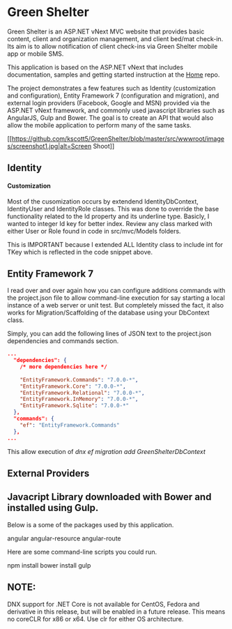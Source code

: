 Green Shelter
===
Green Shelter is an ASP.NET vNext MVC website that provides basic content, client and organization management, and client bed/mat check-in. Its aim is to allow notification of  client check-ins via Green Shelter mobile app or mobile SMS.

This application is based on the ASP.NET vNext that includes documentation, samples and getting started instruction at the [Home](https://github.com/aspnet/home) repo.

The project demonstrates a few features such as Identity (customization and configuration), Entity Framework 7 (configuration and migration), and external login providers (Facebook, Google and MSN) provided via the ASP.NET vNext framework, and commonly used javascript libraries such as AngularJS, Gulp and Bower. The goal is to create an API that would also allow the mobile application to perform many of the same tasks. 

[[https://github.com/kscott5/GreenShelter/blob/master/src/wwwroot/images/screenshot1.jpg|alt=Screen Shoot]]

Identity 
---------
#### Customization
Most of the cusomization occurs by extendend IdentityDbContext, IdentityUser and IdentityRole classes. This was done to override the base functionality related to the Id property and its underline type. Basicly, I wanted to integer Id key for better index. Review any class marked with either User or Role found in code in src/mvc/Models folders.

This is IMPORTANT because I extended ALL Identity class to include int for TKey which is reflected in the code snippet above.

Entity Framework 7
-------
I read over and over again how you can configure additions commands with the project.json file to allow command-line execution for say starting a local instance of a web server or unit test. But completely missed the fact, it also works for Migration/Scaffolding of the database using your DbContext class.

Simply, you can add the following lines of JSON text to the project.json dependencies and commands section. 

```json
...
  "dependencies": {
    /* more dependencies here */
	
	"EntityFramework.Commands": "7.0.0-*",
    "EntityFramework.Core": "7.0.0-*",
    "EntityFramework.Relational": "7.0.0-*",
    "EntityFramework.InMemory": "7.0.0-*",
    "EntityFramework.Sqlite": "7.0.0-*"
  },
  "commands": {
	"ef": "EntityFramework.Commands"
  },
...
```

This allow execution of *dnx ef migration add GreenShelterDbContext*

External Providers
-------

Javacript Library downloaded with Bower and installed using Gulp.
--------
Below is a some of the packages used by this application. 

angular
angular-resource
angular-route


Here are some command-line scripts you could run.

npm install
bower install
gulp 

NOTE: 
--------
DNX support for .NET Core is not available for CentOS, Fedora and derivative in this release, but will be enabled in a future release.
This means no coreCLR for x86 or x64. Use clr for either OS architecture.